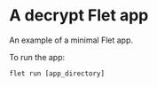 # A decrypt Flet app

An example of a minimal Flet app.

To run the app:

```
flet run [app_directory]
```